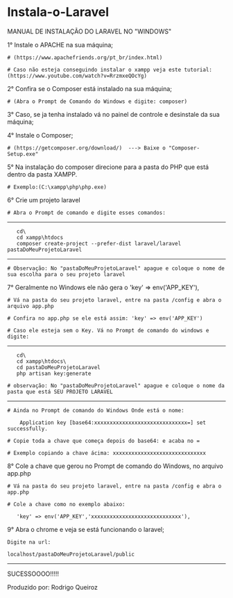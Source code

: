 # Instala-o-Laravel

MANUAL DE INSTALAÇÃO DO LARAVEL NO "WINDOWS"

1° Instale o APACHE na sua máquina;

	# (https://www.apachefriends.org/pt_br/index.html)

	# Caso não esteja conseguindo instalar o xampp veja este tutorial: (https://www.youtube.com/watch?v=RrzmxeQOcYg)

2° Confira se o Composer está instalado na sua máquina;
	
	# (Abra o Prompt de Comando do Windows e digite: composer)

3° Caso, se ja tenha instalado vá no painel de controle e desinstale da sua máquina;

4° Instale o Composer;
	
	# (https://getcomposer.org/download/)  ---> Baixe o "Composer-Setup.exe"

5° Na instalação do composer direcione para a pasta do PHP que está dentro da pasta XAMPP.
	
	# Exemplo:(C:\xampp\php\php.exe)

6° Crie um projeto laravel

	# Abra o Prompt de comando e digite esses comandos:

--------------------------------------------------------------------------------------------

	   cd\
	   cd xampp\htdocs
	   composer create-project --prefer-dist laravel/laravel pastaDoMeuProjetoLaravel
	
--------------------------------------------------------------------------------------------

	# Observação: No "pastaDoMeuProjetoLaravel" apague e coloque o nome de sua escolha para o seu projeto laravel
	
	
	 
7° Geralmente no Windows ele não gera o 'key' => env('APP_KEY'),

	# Vá na pasta do seu projeto laravel, entre na pasta /config e abra o arquivo app.php 

	# Confira no app.php se ele está assim: 'key' => env('APP_KEY')

	# Caso ele esteja sem o Key. Vá no Prompt de comando do windows e digite:

--------------------------------------------------------------------------------------------

	   cd\
	   cd xampp\htdocs\
	   cd pastaDoMeuProjetoLaravel
	   php artisan key:generate

	# observação: No "pastaDoMeuProjetoLaravel" apague e coloque o nome da pasta que está SEU PROJETO LARAVEL

--------------------------------------------------------------------------------------------
	# Ainda no Prompt de comando do Windows Onde está o nome:

	    Application key [base64:xxxxxxxxxxxxxxxxxxxxxxxxxxxxxx=] set successfully.

	# Copie toda a chave que começa depois do base64: e acaba no =

	# Exemplo copiando a chave ácima: xxxxxxxxxxxxxxxxxxxxxxxxxxxxxx

8° Cole a chave que gerou no Prompt de comando do Windows, no arquivo app.php 

	# Vá na pasta do seu projeto laravel, entre na pasta /config e abra o app.php  

	# Cole a chave como no exemplo abaixo: 

	   'key' => env('APP_KEY','xxxxxxxxxxxxxxxxxxxxxxxxxxxxx'),

9° Abra o chrome e veja se está funcionando o laravel;

	Digite na url:

	localhost/pastaDoMeuProjetoLaravel/public


--------------------------------------------------------------------------------------------------------------------------


SUCESSOOOO!!!!!

Produzido por: Rodrigo Queiroz
